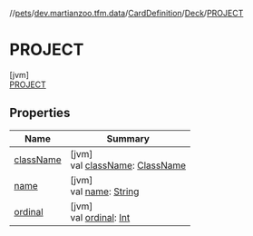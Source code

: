 //[pets](../../../../../index.md)/[dev.martianzoo.tfm.data](../../../index.md)/[CardDefinition](../../index.md)/[Deck](../index.md)/[PROJECT](index.md)

# PROJECT

[jvm]\
[PROJECT](index.md)

## Properties

| Name | Summary |
|---|---|
| [className](../class-name.md) | [jvm]<br>val [className](../class-name.md): [ClassName](../../../../dev.martianzoo.tfm.pets.ast/-class-name/index.md) |
| [name](../../../../dev.martianzoo.tfm.pets.ast/-instruction/-intensity/-o-p-t-i-o-n-a-l/index.md#-372974862%2FProperties%2F-1461504660) | [jvm]<br>val [name](../../../../dev.martianzoo.tfm.pets.ast/-instruction/-intensity/-o-p-t-i-o-n-a-l/index.md#-372974862%2FProperties%2F-1461504660): [String](https://kotlinlang.org/api/latest/jvm/stdlib/kotlin/-string/index.html) |
| [ordinal](../../../../dev.martianzoo.tfm.pets.ast/-instruction/-intensity/-o-p-t-i-o-n-a-l/index.md#-739389684%2FProperties%2F-1461504660) | [jvm]<br>val [ordinal](../../../../dev.martianzoo.tfm.pets.ast/-instruction/-intensity/-o-p-t-i-o-n-a-l/index.md#-739389684%2FProperties%2F-1461504660): [Int](https://kotlinlang.org/api/latest/jvm/stdlib/kotlin/-int/index.html) |
